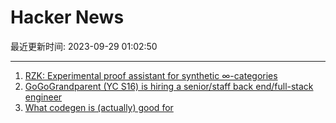# Hacker News

最近更新时间: 2023-09-29 01:02:50

--- 
1. [RZK: Experimental proof assistant for synthetic ∞-categories](https://github.com/rzk-lang/rzk) 
2. [GoGoGrandparent (YC S16) is hiring a senior/staff back end/full-stack engineer](https://news.ycombinator.com/item?id=37692467) 
3. [What codegen is (actually) good for](https://www.figma.com/blog/what-codegen-is-actually-good-for/#aAkZ9) 
